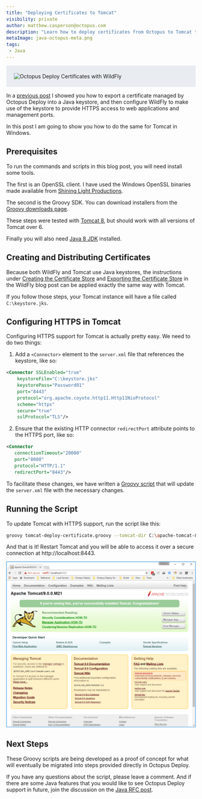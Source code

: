 ```yaml
---
title: "Deploying Certificates to Tomcat"
visibility: private
author: matthew.casperson@octopus.com
description: "Learn how to deploy certificates from Octopus to Tomcat to enable HTTPS support"
metaImage: java-octopus-meta.png
tags:
 - Java
---
```


<div style="background-color:#e9edf2;">
<img style="display:block; margin: 0 auto; padding: 20px 0 20px 20px;" alt="Octopus Deploy Certificates with WildFly" src="https://i.octopus.com/blog/2017-06/java-octopus.png" />
</div>

In a [previous post](https://octopus.com/blog/wildfly-https) I showed you how to export a certificate managed by Octopus Deploy into a Java keystore, and then configure WildFly to make use of the keystore to provide HTTPS access to web applications and management ports.

In this post I am going to show you how to do the same for Tomcat in Windows.

## Prerequisites

To run the commands and scripts in this blog post, you will need install some tools.

The first is an OpenSSL client. I have used the Windows OpenSSL binaries made available from [Shining Light Productions](https://slproweb.com/products/Win32OpenSSL.html).

The second is the Groovy SDK. You can download installers from the [Groovy downloads page](http://groovy-lang.org/download.html).

These steps were tested with [Tomcat 8](https://tomcat.apache.org/download-80.cgi), but should work with all versions of Tomcat over 6.

Finally you will also need [Java 8 JDK](http://www.oracle.com/technetwork/java/javase/downloads/jdk8-downloads-2133151.html) installed.

## Creating and Distributing Certificates

Because both WildFly and Tomcat use Java keystores, the instructions under [Creating the Certificate Store](https://octopus.com/blog/wildfly-https#creating-the-certificate-store) and [Exporting the Certificate Store](https://octopus.com/blog/wildfly-https#exporting-the-certificate-store) in the WildFly blog post can be applied exactly the same way with Tomcat.

If you follow those steps, your Tomcat instance will have a file called `C:\keystore.jks`.

## Configuring HTTPS in Tomcat

Configuring HTTPS support for Tomcat is actually pretty easy. We need to do two things:

1. Add a `<Connector>` element to the `server.xml` file that references the keystore, like so:
```xml
<Connector SSLEnabled="true"
    keystoreFile="C:\keystore.jks"
    keystorePass="Password01"
    port="8443"
    protocol="org.apache.coyote.http11.Http11NioProtocol"
    scheme="https"
    secure="true"
    sslProtocol="TLS"/>
```  
2. Ensure that the existing HTTP connector `redirectPort` attribute points to the HTTPS port, like so:
```xml
<Connector
   connectionTimeout="20000"
   port="8080"
   protocol="HTTP/1.1"
   redirectPort="8443"/>
```

To facilitate these changes, we have written a [Groovy script](https://github.com/OctopusDeploy/JBossDeployment/blob/master/tomcat-deploy-certificate.groovy) that will update the `server.xml` file with the necessary changes.

## Running the Script

To update Tomcat with HTTPS support, run the script like this:
```bash
groovy tomcat-deploy-certificate.groovy --tomcat-dir C:\apache-tomcat-8.5.15 --https-port 8443 --http-port 8080 --keystore-file C:\keystore.jks --keystore-password Password01
```

And that is it! Restart Tomcat and you will be able to access it over a secure connection at http://localhost:8443.

![Tomcat HTTPS](tomcat-https.png)

## Next Steps
These Groovy scripts are being developed as a proof of concept for what will eventually be migrated into steps provided directly in Octopus Deploy.

If you have any questions about the script, please leave a comment. And if there are some Java features that you would like to see Octopus Deploy  support in future, join the discussion on the [Java RFC post](https://octopus.com/blog/java-rfc).
